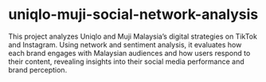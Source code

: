 # uniqlo-muji-social-network-analysis
This project analyzes Uniqlo and Muji Malaysia’s digital strategies on TikTok and Instagram. Using network and sentiment analysis, it evaluates how each brand engages with Malaysian audiences and how users respond to their content, revealing insights into their social media performance and brand perception.
